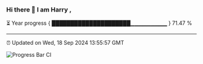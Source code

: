 ### Hi there 👋 I am Harry , 

⏳ Year progress { █████████████████████▁▁▁▁▁▁▁▁▁ } 71.47 %

---

⏰ Updated on Wed, 18 Sep 2024 13:55:57 GMT

![Progress Bar CI](https://github.com/duykhang68/duykhang68/workflows/Progress%20Bar%20CI/badge.svg)
